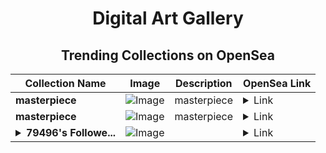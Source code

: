 <div align="center">

# Digital Art Gallery

## Trending Collections on OpenSea

| Collection Name                       | Image                                                                                     | Description                       | OpenSea Link                                                                                          |
|---------------------------------------|-------------------------------------------------------------------------------------------|-----------------------------------|--------------------------------------------------------------------------------------------------------|
| **masterpiece** | ![Image](https://i.seadn.io/s/raw/files/3628be7d000dda7c95c0eb440f09e350.jpg?w=500&auto=format?w=200&auto=format) | masterpiece | <details><summary>Link</summary>[masterpiece](https://opensea.io/collection/masterpiece-65)</details> |
| **masterpiece** | ![Image](https://i.seadn.io/s/raw/files/3628be7d000dda7c95c0eb440f09e350.jpg?w=500&auto=format?w=200&auto=format) | masterpiece | <details><summary>Link</summary>[masterpiece](https://opensea.io/collection/masterpiece-64)</details> |
| **<details><summary>79496's Followe...</summary>79496's Follower</details>** | ![Image](https://i.seadn.io/s/raw/files/19f9f090920392cc3650cbdf4361755b.png?w=500&auto=format?w=200&auto=format) |  | <details><summary>Link</summary>[79496's Follower](https://opensea.io/collection/79496-s-follower)</details> |

</div>